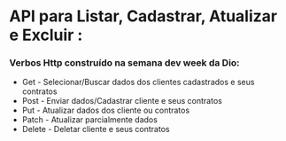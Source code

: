# API para Listar, Cadastrar, Atualizar e Excluir :

### Verbos Http construído na semana dev week da Dio:
- Get - Selecionar/Buscar dados dos clientes cadastrados e seus contratos
- Post - Enviar dados/Cadastrar cliente e seus contratos
- Put - Atualizar dados dos cliente ou contratos
- Patch - Atualizar parcialmente dados
- Delete - Deletar cliente e seus contratos
